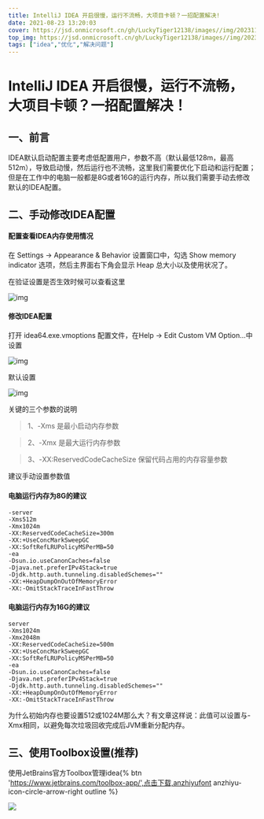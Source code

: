 ```yaml
---
title: IntelliJ IDEA 开启很慢，运行不流畅，大项目卡顿？一招配置解决!
date: 2021-08-23 13:20:03
cover: https://jsd.onmicrosoft.cn/gh/LuckyTiger12138/images//img/202311121740062.png
top_img: https://jsd.onmicrosoft.cn/gh/LuckyTiger12138/images//img/202311101346217.webp
tags: ["idea","优化","解决问题"]
---
```


# IntelliJ IDEA 开启很慢，运行不流畅，大项目卡顿？一招配置解决！

## 一、前言

IDEA默认启动配置主要考虑低配置用户，参数不高（默认最低128m，最高512m），导致启动慢，然后运行也不流畅，这里我们需要优化下启动和运行配置；但是在工作中的电脑一般都是8G或者16G的运行内存，所以我们需要手动去修改默认的IDEA配置。

## 二、手动修改IDEA配置

#### 配置查看IDEA内存使用情况

在 Settings -> Appearance & Behavior 设置窗口中，勾选 Show memory indicator 选项，然后主界面右下角会显示 Heap 总大小以及使用状况了。

在验证设置是否生效时候可以查看这里

![img](https://jsd.onmicrosoft.cn/gh/LuckyTiger12138/images//img/202108231321697.png)

#### 修改IDEA配置

打开 idea64.exe.vmoptions 配置文件，在Help -> Edit Custom VM Option...中设置

![img](https://jsd.onmicrosoft.cn/gh/LuckyTiger12138/images//img/202108231321661.png)

默认设置

![img](https://jsd.onmicrosoft.cn/gh/LuckyTiger12138/images//img/202108231321290.png)

关键的三个参数的说明

> 1、-Xms 是最小启动内存参数

> 2、-Xmx 是最大运行内存参数

> 3、-XX:ReservedCodeCacheSize 保留代码占用的内存容量参数

建议手动设置参数值

#### 电脑运行内存为8G的建议

```text
-server
-Xms512m
-Xmx1024m
-XX:ReservedCodeCacheSize=300m
-XX:+UseConcMarkSweepGC
-XX:SoftRefLRUPolicyMSPerMB=50
-ea
-Dsun.io.useCanonCaches=false
-Djava.net.preferIPv4Stack=true
-Djdk.http.auth.tunneling.disabledSchemes=""
-XX:+HeapDumpOnOutOfMemoryError
-XX:-OmitStackTraceInFastThrow
```

#### 电脑运行内存为16G的建议

```text
server
-Xms1024m
-Xmx2048m
-XX:ReservedCodeCacheSize=500m
-XX:+UseConcMarkSweepGC
-XX:SoftRefLRUPolicyMSPerMB=50
-ea
-Dsun.io.useCanonCaches=false
-Djava.net.preferIPv4Stack=true
-Djdk.http.auth.tunneling.disabledSchemes=""
-XX:+HeapDumpOnOutOfMemoryError
-XX:-OmitStackTraceInFastThrow
```



为什么初始内存也要设置512或1024M那么大？有文章这样说：此值可以设置与-Xmx相同，以避免每次垃圾回收完成后JVM重新分配内存。

## 三、使用Toolbox设置(推荐)

使用JetBrains官方Toolbox管理idea{% btn 'https://www.jetbrains.com/toolbox-app/',点击下载,anzhiyufont anzhiyu-icon-circle-arrow-right outline  %}

![](https://jsd.onmicrosoft.cn/gh/LuckyTiger12138/images//img/202311121726015.png)







